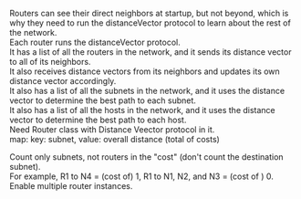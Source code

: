 Routers can see their direct neighbors at startup, but not beyond, which is why they need to run the distanceVector protocol to learn about the rest of the network.  
Each router runs the distanceVector protocol.   
It has a list of all the routers in the network, and it sends its distance vector to all of its neighbors.   
It also receives distance vectors from its neighbors and updates its own distance vector accordingly.   
It also has a list of all the subnets in the network, and it uses the distance vector to determine the best path to each subnet.   
It also has a list of all the hosts in the network, and it uses the distance vector to determine the best path to each host.  
Need Router class with Distance Veector protocol in it.  
map: key: subnet, value: overall distance (total of costs)  
 
Count only subnets, not routers in the "cost" (don't count the destination subnet).  
For example, R1 to N4 = (cost of) 1, R1 to N1, N2, and N3 = (cost of ) 0.  
Enable multiple router instances.  
